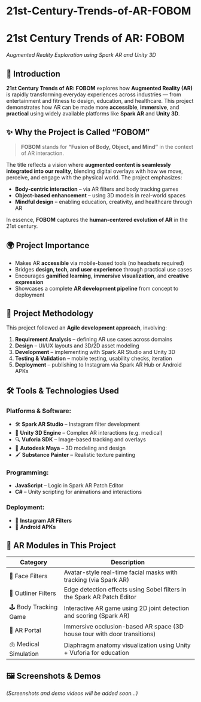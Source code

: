 # 21st-Century-Trends-of-AR-FOBOM

# 21st Century Trends of AR: FOBOM  
*Augmented Reality Exploration using Spark AR and Unity 3D*

## 🧠 Introduction

**21st Century Trends of AR: FOBOM** explores how **Augmented Reality (AR)** is rapidly transforming everyday experiences across industries — from entertainment and fitness to design, education, and healthcare. This project demonstrates how AR can be made more **accessible**, **immersive**, and **practical** using widely available platforms like **Spark AR** and **Unity 3D**.

## ✨ Why the Project is Called “FOBOM”

> **FOBOM** stands for **“Fusion of Body, Object, and Mind”** in the context of AR interaction.

The title reflects a vision where **augmented content is seamlessly integrated into our reality**, blending digital overlays with how we move, perceive, and engage with the physical world. The project emphasizes:
- **Body-centric interaction** – via AR filters and body tracking games  
- **Object-based enhancement** – using 3D models in real-world spaces  
- **Mindful design** – enabling education, creativity, and healthcare through AR

In essence, **FOBOM** captures the **human-centered evolution of AR** in the 21st century.

## 🌍 Project Importance

- Makes AR **accessible** via mobile-based tools (no headsets required)
- Bridges **design, tech, and user experience** through practical use cases
- Encourages **gamified learning**, **immersive visualization**, and **creative expression**
- Showcases a complete **AR development pipeline** from concept to deployment

## 🧪 Project Methodology

This project followed an **Agile development approach**, involving:
1. **Requirement Analysis** – defining AR use cases across domains
2. **Design** – UI/UX layouts and 3D/2D asset modeling
3. **Development** – implementing with Spark AR Studio and Unity 3D
4. **Testing & Validation** – mobile testing, usability checks, iteration
5. **Deployment** – publishing to Instagram via Spark AR Hub or Android APKs

## 🛠️ Tools & Technologies Used

### Platforms & Software:
- 🛠️ **Spark AR Studio** – Instagram filter development  
- 🧱 **Unity 3D Engine** – Complex AR interactions (e.g. medical)  
- 🔍 **Vuforia SDK** – Image-based tracking and overlays  
- 🎨 **Autodesk Maya** – 3D modeling and design  
- 🖌️ **Substance Painter** – Realistic texture painting

### Programming:
- **JavaScript** – Logic in Spark AR Patch Editor  
- **C#** – Unity scripting for animations and interactions

### Deployment:
- 📱 **Instagram AR Filters**
- 🤖 **Android APKs**

## 🧩 AR Modules in This Project

| Category             | Description                                                                 |
|----------------------|-----------------------------------------------------------------------------|
| 👤 Face Filters       | Avatar-style real-time facial masks with tracking (via Spark AR)           |
| 🧠 Outliner Filters   | Edge detection effects using Sobel filters in the Spark AR Patch Editor     |
| 🕹️ Body Tracking Game| Interactive AR game using 2D joint detection and scoring (Spark AR)        |
| 🚪 AR Portal          | Immersive occlusion-based AR space (3D house tour with door transitions)   |
| 🫁 Medical Simulation | Diaphragm anatomy visualization using Unity + Vuforia for education        |

## 🖼️ Screenshots & Demos

_(Screenshots and demo videos will be added soon...)_



